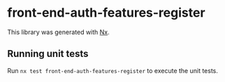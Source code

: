 # front-end-auth-features-register

This library was generated with [Nx](https://nx.dev).

## Running unit tests

Run `nx test front-end-auth-features-register` to execute the unit tests.
